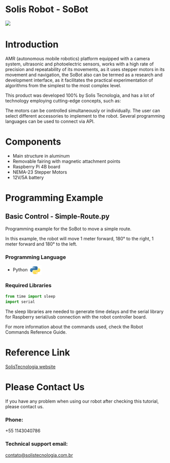 # Solis Robot - SoBot
![](https://github.com/SolisTecnologia/SoBot-Simple-Route/blob/master/SoBotSingle.png)
# Introduction

AMR (autonomous mobile robotics) platform equipped with a camera system, ultrasonic and photoelectric sensors, works with a high rate of precision and repeatability of its movements, as it uses stepper motors in its movement and navigation, the SoBot also can be termed as a research and development interface, as it facilitates the practical experimentation of algorithms from the simplest to the most complex level.

This product was developed 100% by Solis Tecnologia, and has a lot of technology employing cutting-edge concepts, such as:

The motors can be controlled simultaneously or individually.
The user can select different accessories to implement to the robot.
Several programming languages can be used to connect via API.

# Components

* Main structure in aluminum
* Removable fairing with magnetic attachment points
* Raspberry Pi 4B board
* NEMA-23 Stepper Motors
* 12V/5A battery

# Programming Example
## Basic Control - Simple-Route.py
Programming example for the SoBot to move a simple route.

In this example, the robot will move 1 meter forward, 180° to the right, 1 meter forward and 180° to the left.

### Programming Language

* Python  <img align="center" height="30" width="40" src="https://raw.githubusercontent.com/devicons/devicon/master/icons/python/python-original.svg">

### Required Libraries

~~~python
from time import sleep
import serial
~~~

The sleep libraries are needed to generate time delays and the serial library for Raspberry serial/usb connection with the robot controller board.



For more information about the commands used, check the Robot Commands Reference Guide.


# Reference Link
[SolisTecnologia website](https://solistecnologia.com.br/produtos/robotsingle)

# Please Contact Us
If you have any problem when using our robot after checking this tutorial, please contact us.

### Phone:
+55 1143040786

### Technical support email: 
contato@solistecnologia.com.br
